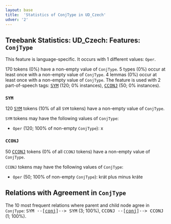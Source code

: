 ```yaml
---
layout: base
title:  'Statistics of ConjType in UD_Czech'
udver: '2'
---
```


## Treebank Statistics: UD_Czech: Features: `ConjType`

This feature is language-specific.
It occurs with 1 different values: `Oper`.

170 tokens (0%) have a non-empty value of `ConjType`.
5 types (0%) occur at least once with a non-empty value of `ConjType`.
4 lemmas (0%) occur at least once with a non-empty value of `ConjType`.
The feature is used with 2 part-of-speech tags: <tt><a href="cs-pos-SYM.html">SYM</a></tt> (120; 0% instances), <tt><a href="cs-pos-CCONJ.html">CCONJ</a></tt> (50; 0% instances).

### `SYM`

120 <tt><a href="cs-pos-SYM.html">SYM</a></tt> tokens (10% of all `SYM` tokens) have a non-empty value of `ConjType`.

`SYM` tokens may have the following values of `ConjType`:

* `Oper` (120; 100% of non-empty `ConjType`): x

### `CCONJ`

50 <tt><a href="cs-pos-CCONJ.html">CCONJ</a></tt> tokens (0% of all `CCONJ` tokens) have a non-empty value of `ConjType`.

`CCONJ` tokens may have the following values of `ConjType`:

* `Oper` (50; 100% of non-empty `ConjType`): krát plus minus kráte

## Relations with Agreement in `ConjType`

The 10 most frequent relations where parent and child node agree in `ConjType`:
<tt>SYM --[<tt><a href="cs-dep-conj.html">conj</a></tt>]--> SYM</tt> (3; 100%),
<tt>CCONJ --[<tt><a href="cs-dep-conj.html">conj</a></tt>]--> CCONJ</tt> (1; 100%).

